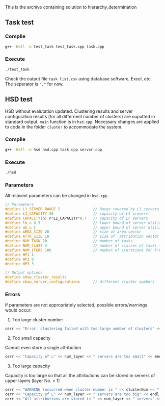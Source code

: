 This is the archive containing solution to hierarchy_determination

## Task test
### Compile
```bash
g++ -Wall -o test_task test_task.cpp task.cpp
```
### Execute
```bash
./test_task
```
Check the output file `task_list.csv` using database software, Excel, etc. The seperator is `","` for now.

## HSD test
HSD without evalutation updated. Clustering results and server configuration results (for all differnent number of clusters) are ouputted in standard output. `main` function is in `hsd.cpp`. Necessary changes are applied to code in the folder `cluster` to accommodate the system.

### Compile
```bash
g++ -Wall -o hsd hsd.cpp task.cpp server.cpp
```
### Execute
```bash
./hsd
```
### Parameters
All relavent parameters can be changed in `hsd.cpp`.

```cpp
// Parameters
#define L1_SERVER_RANGE 2               // Range covered by L1 servers
#define L1_CAPACITY 50                  // capacity of L1 srevers
#define CAPACITY(n) n*L1_CAPACITY*0.7   // capacity of Ln servers
#define lb_u 0.5                        // lower bound of server utilization
#define ub_u 1                          // upper bound of server utilization
#define AREA_SIZE 20                    // size of area vector
#define ATTR_SIZE 10                    // size of  attribution vector
#define NUM_TASK 20                     // number of tasks
#define NUM_CLASS 3                     // number of classes of tasks (for generating tasks)
#define NUM_ITERS 100                   // number of iterations for k-means clustering
#define HP1 1
#define HP2 0
#define HP3 3

// Output options
#define show_cluster_results
#define show_server_configurations      // different cluster numbers
```
### Errors
If parameters are not appropriately selected, possible errors/warnings would occur:
1. Too large cluster number
```cpp
cerr << "Error: clustering failed with too large number of clusters" << endl;
```
2. Too small capacity 

Cannot even store a single attribution
```cpp
cerr << "Capacity of L" << num_layer << " servers are too small" << endl;
```
3. Too large capacity

Capacity is too large so that all the attributions can be stored in servers of upper layers (layer No. > 1)
```cpp
cerr << "WARNING (occurred when cluster number is " << clusterNum << "):" << endl;
cerr << "Capacity of L" << num_layer << " servers are too big" << endl;
cerr << "All attributions are stored in " << num_layer << " servers" << endl;
```
